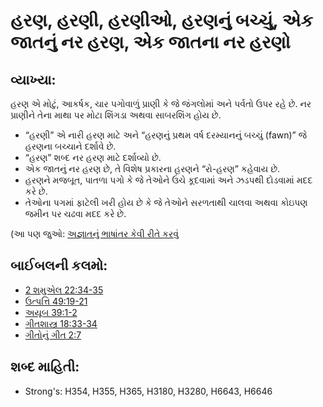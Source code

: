 # હરણ, હરણી, હરણીઓ, હરણનું બચ્ચું, એક જાતનું નર હરણ, એક જાતના નર હરણો 

## વ્યાખ્યા: 

હરણ એ મોટું, આકર્ષક, ચાર પગોવાળું પ્રાણી કે જે જંગલોમાં અને પર્વતો ઉપર રહે છે.
નર પ્રાણીને તેના માથા પર મોટા શિંગડા અથવા સાબરશિંગ હોય છે.

* “હરણી” એ નારી હરણ માટે અને “હરણનું પ્રથમ વર્ષ દરમ્યાનનું બચ્ચું (fawn)” જે હરણના બચ્ચાને દર્શાવે છે.
* “હરણ” શબ્દ નર હરણ માટે દર્શાવ્યો છે.
* એક જાતનું નર હરણ છે, તે વિશેષ પ્રકારના હરણને “રો-હરણ” કહેવાય છે.
* હરણને મજબૂત, પાતળા પગો કે જે તેઓને ઉંચે કૂદવામાં અને ઝડપથી દોડવામાં મદદ કરે છે.
* તેઓના પગમાં ફાટેલી ખરી હોય છે કે જે તેઓને સરળતાથી ચાલવા અથવા કોઇપણ જમીન પર ચઢવા મદદ કરે છે.

(આ પણ જુઓ: [અજ્ઞાતનું ભાષાંતર કેવી રીતે કરવું](rc://gu/ta/man/translate/translate-unknown)

## બાઈબલની કલમો: 

* [2 શમુએલ 22:34-35](rc://gu/tn/help/2sa/22/34)
* [ઉત્પત્તિ 49:19-21](rc://gu/tn/help/gen/49/19)
* [અયૂબ 39:1-2](rc://gu/tn/help/job/39/01)
* [ગીતશાસ્ત્ર 18:33-34](rc://gu/tn/help/psa/018/033)
* [ગીતોનું ગીત 2:7](rc://gu/tn/help/sng/02/07)

## શબ્દ માહિતી: 

* Strong's: H354, H355, H365, H3180, H3280, H6643, H6646
